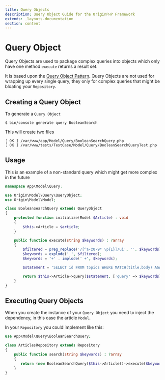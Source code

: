 ```yaml
---
title: Query Objects
description: Query Object Guide for the OriginPHP Framework
extends: _layouts.documentation
section: content
---
```

# Query Object

Query Objects are used to package complex queries into objects which only have one method `execute` returns a result set.

It is based upon the [Query Object Pattern](https://www.martinfowler.com/eaaCatalog/queryObject.html). Query Objects are not used for wrapping up every single query, they only for complex queries that might be bloating your `Repository`.

## Creating a Query Object

To generate a `Query Object`

```linux
$ bin/console generate query BooleanSearch
```

This will create two files

```linux
[ OK ] /var/www/app/Model/Query/BooleanSearchQuery.php
[ OK ] /var/www/tests/TestCase/Model/Query/BooleanSearchQueryTest.php
```

## Usage

This is an example of a non-standard query which might get more complex in the future

```php
namespace App\Model\Query;

use Origin\Model\Query\QueryObject;
use Origin\Model\Model;

class BooleanSearchQuery extends QueryObject
{
    protected function initialize(Model $Article) : void
    {
        $this->Article = $article;
    }

    public function execute(string $keywords) : ?array
    {
        $filtered = preg_replace('/[^a-z0-9* \p{L}]/ui', '', $keywords);
        $keywords = explode(' ', $filtered);
        $keywords = '+' . implode(' +', $keywords);

        $statement = 'SELECT id FROM topics WHERE MATCH(title,body) AGAINST (:query IN BOOLEAN MODE)';

        return $this->Article->query($statement, ['query' => $keywords]);
    }
}
```

## Executing Query Objects

When you create the instance of your `Query Object` you need to inject the dependency, in this case the article `Model`.

In your `Repository` you could implement like this:

```php
use App\Model\Query\BooleanSearchQuery;

class ArticlesRepository extends Repository
{
    public function search(string $keywords) : ?array
    {
       return (new BooleanSearchQuery($this->Article))->execute($keywords);
    }
}
```